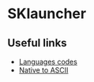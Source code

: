 # SKlauncher

Useful links
---
* [Languages codes](https://msdn.microsoft.com/en-us/library/ee825488(v=cs.20).aspx)
* [Native to ASCII](http://native2ascii.net/)
